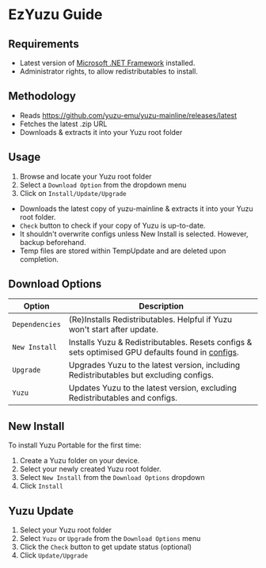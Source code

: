 # EzYuzu Guide

## Requirements
* Latest version of [Microsoft .NET Framework](https://go.microsoft.com/fwlink/?linkid=2088631) installed.
* Administrator rights, to allow redistributables to install.

## Methodology 
* Reads https://github.com/yuzu-emu/yuzu-mainline/releases/latest
* Fetches the latest .zip URL
* Downloads & extracts it into your Yuzu root folder

## Usage 
1. Browse and locate your Yuzu root folder
2. Select a `Download Option` from the dropdown menu
3. Click on ```Install/Update/Upgrade``` 

* Downloads the latest copy of yuzu-mainline & extracts it into your Yuzu root folder.
* `Check` button to check if your copy of Yuzu is up-to-date.
* It shouldn't overwrite configs unless New Install is selected. However, backup beforehand. 
* Temp files are stored within TempUpdate and are deleted upon completion.

## Download Options
Option | Description
--- | ---
`Dependencies` | (Re)Installs Redistributables. Helpful if Yuzu won't start after update.
`New Install` | Installs Yuzu & Redistributables. Resets configs & sets optimised GPU defaults found in [configs](https://github.com/amakvana/EzYuzu/tree/master/configs).
`Upgrade` | Upgrades Yuzu to the latest version, including Redistributables but excluding configs.
`Yuzu` | Updates Yuzu to the latest version, excluding Redistributables and configs.

## New Install
To install Yuzu Portable for the first time:
1. Create a Yuzu folder on your device.
2. Select your newly created Yuzu root folder.
3. Select `New Install` from the `Download Options` dropdown
4. Click `Install`

## Yuzu Update
1. Select your Yuzu root folder
2. Select `Yuzu` or `Upgrade` from the `Download Options` menu
3. Click the `Check` button to get update status (optional)
4. Click `Update/Upgrade`
